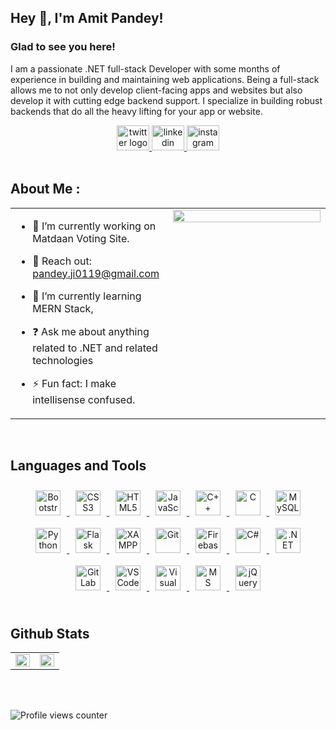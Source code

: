 
## Hey 👋, I'm Amit Pandey!  
  


### Glad to see you here!  
I am a passionate .NET full-stack Developer with some months of experience in building and maintaining web applications. Being a full-stack allows me to not only develop client-facing apps and websites but also develop it with cutting edge backend support. I specialize in building robust backends that do all the heavy lifting for your app or website.  
  

<div align="center">
<a href="https://twitter.com/pandey_ji2001" target="_blank">
    <img src="https://raw.githubusercontent.com/maurodesouza/profile-readme-generator/master/src/assets/icons/social/twitter/default.svg" width="52" height="40" alt="twitter logo" />
</a>
<a href="https://linkedin.com/in/Amitpandey2001" target="_blank">
    <img src="https://raw.githubusercontent.com/maurodesouza/profile-readme-generator/master/src/assets/icons/social/linkedin/default.svg" width="52" height="40" alt="linkedin logo"  />
</a>
<a href="https://instagram.com/ig_pandey.ji" target="_blank">
    <img src="https://raw.githubusercontent.com/maurodesouza/profile-readme-generator/master/src/assets/icons/social/instagram/default.svg" alt="instagram" width="52" height="40" />
</a>
</div>  
  

<br/>  


## About Me : 
<table><tr><td valign="top" width="50%">

- 🔭 I’m currently working on Matdaan Voting Site.  
  

- 📧 Reach out: pandey.ji0119@gmail.com  
  

- 🌱 I’m currently learning MERN Stack,  
  

- ❓ Ask me about anything related to .NET and related technologies  
  

- ⚡ Fun fact: I make intellisense confused.  


</td><td valign="top" width="50%">

<div align="right">
<img src="https://media.giphy.com/media/Ah3zHH7hvsSB2/giphy.gif" align="right" style="width: 100%" />
</div>  


</td></tr></table>  

<br/>  


## Languages and Tools  
<div align="center">  
<a href="https://getbootstrap.com/docs/3.4/javascript/" target="_blank">
  <img style="margin: 10px" src="https://cdn.jsdelivr.net/gh/devicons/devicon/icons/bootstrap/bootstrap-original-wordmark.svg" alt="Bootstrap" height="40" />
</a>
<a href="https://www.w3schools.com/css/" target="_blank">
  <img style="margin: 10px" src="https://cdn.jsdelivr.net/gh/devicons/devicon/icons/css3/css3-original.svg" alt="CSS3" height="40" />
</a>
<a href="https://en.wikipedia.org/wiki/HTML5" target="_blank">
  <img style="margin: 10px" src="https://cdn.jsdelivr.net/gh/devicons/devicon/icons/html5/html5-original.svg" alt="HTML5" height="40" />
</a>
<a href="https://www.javascript.com/" target="_blank">
  <img style="margin: 10px" src="https://cdn.jsdelivr.net/gh/devicons/devicon/icons/javascript/javascript-original.svg" alt="JavaScript" height="40" />
</a>
<a href="https://www.cplusplus.com/" target="_blank">
  <img style="margin: 10px" src="https://cdn.jsdelivr.net/gh/devicons/devicon/icons/cplusplus/cplusplus-original.svg" alt="C++" height="40" />
</a>
<a href="https://www.cprogramming.com/" target="_blank">
  <img style="margin: 10px" src="https://cdn.jsdelivr.net/gh/devicons/devicon/icons/c/c-original.svg" alt="C" height="40" />
</a>
<a href="https://www.mysql.com/" target="_blank">
  <img style="margin: 10px" src="https://cdn.jsdelivr.net/gh/devicons/devicon/icons/mysql/mysql-original-wordmark.svg" alt="MySQL" height="40" />
</a>
<a href="https://www.python.org/" target="_blank">
  <img style="margin: 10px" src="https://cdn.jsdelivr.net/gh/devicons/devicon/icons/python/python-original.svg" alt="Python" height="40" />
</a>
<a href="https://flask.palletsprojects.com/" target="_blank">
  <img style="margin: 10px" src="https://cdn.jsdelivr.net/gh/devicons/devicon/icons/flask/flask-original.svg" alt="Flask" height="40" />
</a>
<a href="https://www.apachefriends.org/" target="_blank">
  <img style="margin: 10px" src="https://profilinator.rishav.dev/skills-assets/xampp.png" alt="XAMPP" height="40" />
</a>
<a href="https://github.com/" target="_blank">
  <img style="margin: 10px" src="https://cdn.jsdelivr.net/gh/devicons/devicon/icons/git/git-original.svg" alt="Git" height="40" />
</a>
<a href="https://firebase.google.com/" target="_blank">
  <img style="margin: 10px" src="https://cdn.jsdelivr.net/gh/devicons/devicon/icons/firebase/firebase-plain.svg" alt="Firebase" height="40" />
</a>
<a href="https://docs.microsoft.com/en-us/dotnet/csharp/" target="_blank">
  <img style="margin: 10px" src="https://cdn.jsdelivr.net/gh/devicons/devicon/icons/csharp/csharp-original.svg" alt="C#" height="40" />
</a>
<a href="https://dotnet.microsoft.com/download/dotnet-framework" target="_blank">
  <img style="margin: 10px" src="https://cdn.jsdelivr.net/gh/devicons/devicon/icons/dot-net/dot-net-original-wordmark.svg" alt=".NET" height="40" />
</a>
<a href="https://about.gitlab.com/" target="_blank">
  <img style="margin: 10px" src="https://cdn.jsdelivr.net/gh/devicons/devicon/icons/gitlab/gitlab-original.svg" alt="GitLab" height="40" />
</a>
<a href="https://code.visualstudio.com/" target="_blank">
  <img style="margin: 10px" src="https://cdn.jsdelivr.net/gh/devicons/devicon/icons/vscode/vscode-original.svg" alt="VS Code" height="40" />
</a>
<a href="https://visualstudio.microsoft.com/" target="_blank">
  <img style="margin: 10px" src="https://cdn.jsdelivr.net/gh/devicons/devicon/icons/visualstudio/visualstudio-plain.svg" alt="Visual Studio" height="40" />
</a>
<a href="https://www.microsoft.com/en-us/sql-server/sql-server-2019" target="_blank">
  <img style="margin: 10px" src="https://cdn.jsdelivr.net/gh/devicons/devicon/icons/microsoftsqlserver/microsoftsqlserver-plain.svg" alt="MS SQL Server" height="40" />
</a>
<a href="https://jquery.com/" target="_blank">
  <img style="margin: 10px" src="https://cdn.jsdelivr.net/gh/devicons/devicon/icons/jquery/jquery-original.svg" alt="jQuery" height="40" />
</a>

</div>  

<br/>  


## Github Stats  
<table><tr><td valign="top" width="50%">

<img src="https://github-readme-stats.vercel.app/api?username=Amitpandey2001&show_icons=true&count_private=true&hide_border=true" align="left" style="width: 100%" />

</td><td valign="top" width="50%">

<div align="right"><img src="https://github-readme-stats.vercel.app/api/top-langs/?username=Amitpandey2001&hide_border=true&layout=compact" align="right" style="width: 100%" /></div>

</td></tr></table>  

<br/>  

  

<br/>  

![Profile views counter](https://komarev.com/ghpvc/?username=Amitpandey2001&&style=flat-square)  

  
<br/>  
